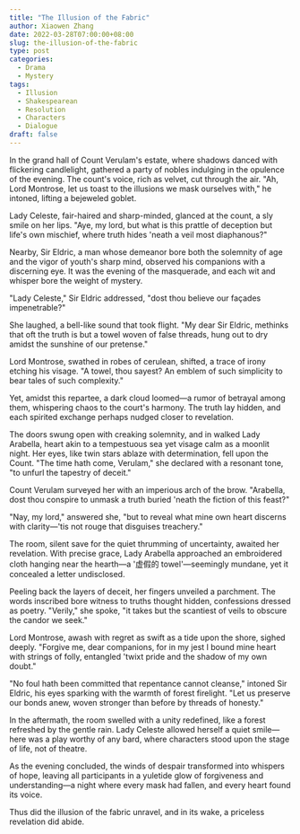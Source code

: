 ```yaml
---
title: "The Illusion of the Fabric"
author: Xiaowen Zhang
date: 2022-03-28T07:00:00+08:00
slug: the-illusion-of-the-fabric
type: post
categories:
  - Drama
  - Mystery
tags:
  - Illusion
  - Shakespearean
  - Resolution
  - Characters
  - Dialogue
draft: false
---
```


In the grand hall of Count Verulam's estate, where shadows danced with flickering candlelight, gathered a party of nobles indulging in the opulence of the evening. The count's voice, rich as velvet, cut through the air. "Ah, Lord Montrose, let us toast to the illusions we mask ourselves with," he intoned, lifting a bejeweled goblet.

Lady Celeste, fair-haired and sharp-minded, glanced at the count, a sly smile on her lips. "Aye, my lord, but what is this prattle of deception but life's own mischief, where truth hides 'neath a veil most diaphanous?"

Nearby, Sir Eldric, a man whose demeanor bore both the solemnity of age and the vigor of youth's sharp mind, observed his companions with a discerning eye. It was the evening of the masquerade, and each wit and whisper bore the weight of mystery.

"Lady Celeste," Sir Eldric addressed, "dost thou believe our façades impenetrable?" 

She laughed, a bell-like sound that took flight. "My dear Sir Eldric, methinks that oft the truth is but a towel woven of false threads, hung out to dry amidst the sunshine of our pretense."

Lord Montrose, swathed in robes of cerulean, shifted, a trace of irony etching his visage. "A towel, thou sayest? An emblem of such simplicity to bear tales of such complexity."

Yet, amidst this repartee, a dark cloud loomed—a rumor of betrayal among them, whispering chaos to the court's harmony. The truth lay hidden, and each spirited exchange perhaps nudged closer to revelation.

The doors swung open with creaking solemnity, and in walked Lady Arabella, heart akin to a tempestuous sea yet visage calm as a moonlit night. Her eyes, like twin stars ablaze with determination, fell upon the Count. "The time hath come, Verulam," she declared with a resonant tone, "to unfurl the tapestry of deceit."

Count Verulam surveyed her with an imperious arch of the brow. "Arabella, dost thou conspire to unmask a truth buried 'neath the fiction of this feast?"

"Nay, my lord," answered she, "but to reveal what mine own heart discerns with clarity—'tis not rouge that disguises treachery."

The room, silent save for the quiet thrumming of uncertainty, awaited her revelation. With precise grace, Lady Arabella approached an embroidered cloth hanging near the hearth—a '虚假的 towel'—seemingly mundane, yet it concealed a letter undisclosed.

Peeling back the layers of deceit, her fingers unveiled a parchment. The words inscribed bore witness to truths thought hidden, confessions dressed as poetry. "Verily," she spoke, "it takes but the scantiest of veils to obscure the candor we seek."

Lord Montrose, awash with regret as swift as a tide upon the shore, sighed deeply. "Forgive me, dear companions, for in my jest I bound mine heart with strings of folly, entangled 'twixt pride and the shadow of my own doubt."

"No foul hath been committed that repentance cannot cleanse," intoned Sir Eldric, his eyes sparking with the warmth of forest firelight. "Let us preserve our bonds anew, woven stronger than before by threads of honesty."

In the aftermath, the room swelled with a unity redefined, like a forest refreshed by the gentle rain. Lady Celeste allowed herself a quiet smile—here was a play worthy of any bard, where characters stood upon the stage of life, not of theatre.

As the evening concluded, the winds of despair transformed into whispers of hope, leaving all participants in a yuletide glow of forgiveness and understanding—a night where every mask had fallen, and every heart found its voice.

Thus did the illusion of the fabric unravel, and in its wake, a priceless revelation did abide.
